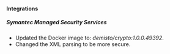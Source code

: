 
#### Integrations
##### Symantec Managed Security Services
- Updated the Docker image to: *demisto/crypto:1.0.0.49392*.
- Changed the XML parsing to be more secure.
